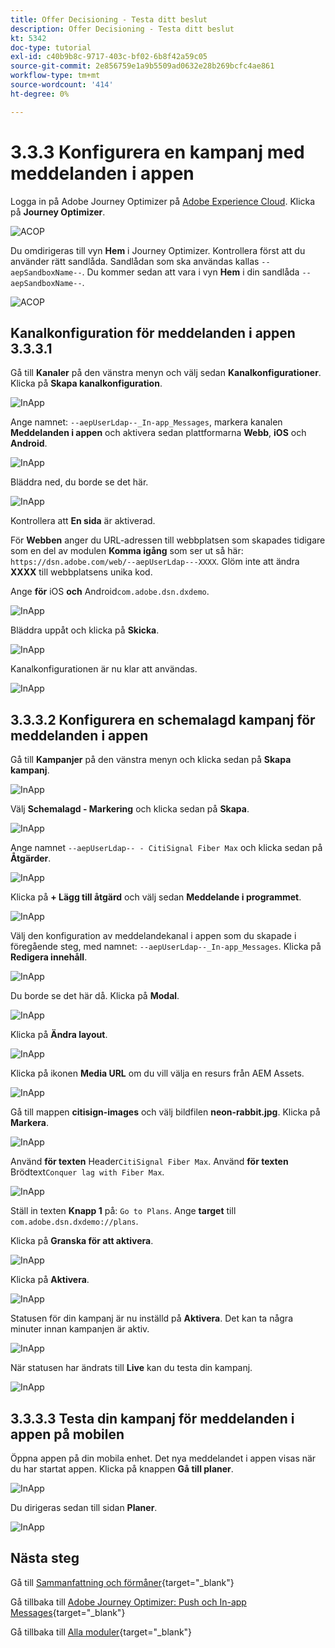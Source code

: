 ```yaml
---
title: Offer Decisioning - Testa ditt beslut
description: Offer Decisioning - Testa ditt beslut
kt: 5342
doc-type: tutorial
exl-id: c40b9b8c-9717-403c-bf02-6b8f42a59c05
source-git-commit: 2e856759e1a9b5509ad0632e28b269bcfc4ae861
workflow-type: tm+mt
source-wordcount: '414'
ht-degree: 0%

---
```


# 3.3.3 Konfigurera en kampanj med meddelanden i appen

Logga in på Adobe Journey Optimizer på [Adobe Experience Cloud](https://experience.adobe.com). Klicka på **Journey Optimizer**.

![ACOP](./../../../../modules/delivery-activation/ajo-b2c/ajob2c-1/images/acophome.png)

Du omdirigeras till vyn **Hem** i Journey Optimizer. Kontrollera först att du använder rätt sandlåda. Sandlådan som ska användas kallas `--aepSandboxName--`. Du kommer sedan att vara i vyn **Hem** i din sandlåda `--aepSandboxName--`.

![ACOP](./../../../../modules/delivery-activation/ajo-b2c/ajob2c-1/images/acoptriglp.png)

## Kanalkonfiguration för meddelanden i appen 3.3.3.1

Gå till **Kanaler** på den vänstra menyn och välj sedan **Kanalkonfigurationer**. Klicka på **Skapa kanalkonfiguration**.

![InApp](./images/inapp1.png)

Ange namnet: `--aepUserLdap--_In-app_Messages`, markera kanalen **Meddelanden i appen** och aktivera sedan plattformarna **Webb**, **iOS** och **Android**.

![InApp](./images/inapp2.png)

Bläddra ned, du borde se det här.

![InApp](./images/inapp3.png)

Kontrollera att **En sida** är aktiverad.

För **Webben** anger du URL-adressen till webbplatsen som skapades tidigare som en del av modulen **Komma igång** som ser ut så här: `https://dsn.adobe.com/web/--aepUserLdap---XXXX`. Glöm inte att ändra **XXXX** till webbplatsens unika kod.

Ange **för** iOS **och** Android`com.adobe.dsn.dxdemo`.

![InApp](./images/inapp4.png)

Bläddra uppåt och klicka på **Skicka**.

![InApp](./images/inapp5.png)

Kanalkonfigurationen är nu klar att användas.

![InApp](./images/inapp6.png)

## 3.3.3.2 Konfigurera en schemalagd kampanj för meddelanden i appen

Gå till **Kampanjer** på den vänstra menyn och klicka sedan på **Skapa kampanj**.

![InApp](./images/inapp7.png)

Välj **Schemalagd - Markering** och klicka sedan på **Skapa**.

![InApp](./images/inapp8.png)

Ange namnet `--aepUserLdap-- - CitiSignal Fiber Max` och klicka sedan på **Åtgärder**.

![InApp](./images/inapp9.png)

Klicka på **+ Lägg till åtgärd** och välj sedan **Meddelande i programmet**.

![InApp](./images/inapp10.png)

Välj den konfiguration av meddelandekanal i appen som du skapade i föregående steg, med namnet: `--aepUserLdap--_In-app_Messages`. Klicka på **Redigera innehåll**.

![InApp](./images/inapp11.png)

Du borde se det här då. Klicka på **Modal**.

![InApp](./images/inapp12.png)

Klicka på **Ändra layout**.

![InApp](./images/inapp13.png)

Klicka på ikonen **Media URL** om du vill välja en resurs från AEM Assets.

![InApp](./images/inapp14.png)

Gå till mappen **citisign-images** och välj bildfilen **neon-rabbit.jpg**. Klicka på **Markera**.

![InApp](./images/inapp15.png)

Använd **för texten** Header`CitiSignal Fiber Max`.
Använd **för texten** Brödtext`Conquer lag with Fiber Max`.

![InApp](./images/inapp16.png)

Ställ in texten **Knapp 1** på: `Go to Plans`.
Ange **target** till `com.adobe.dsn.dxdemo://plans`.

Klicka på **Granska för att aktivera**.

![InApp](./images/inapp17.png)

Klicka på **Aktivera**.

![InApp](./images/inapp18.png)

Statusen för din kampanj är nu inställd på **Aktivera**. Det kan ta några minuter innan kampanjen är aktiv.

![InApp](./images/inapp19.png)

När statusen har ändrats till **Live** kan du testa din kampanj.

![InApp](./images/inapp20.png)

## 3.3.3.3 Testa din kampanj för meddelanden i appen på mobilen

Öppna appen på din mobila enhet. Det nya meddelandet i appen visas när du har startat appen. Klicka på knappen **Gå till planer**.

![InApp](./images/inapp21.png)

Du dirigeras sedan till sidan **Planer**.

![InApp](./images/inapp22.png)

## Nästa steg

Gå till [Sammanfattning och förmåner](./summary.md){target="_blank"}

Gå tillbaka till [Adobe Journey Optimizer: Push och In-app Messages](ajopushinapp.md){target="_blank"}

Gå tillbaka till [Alla moduler](./../../../../overview.md){target="_blank"}
